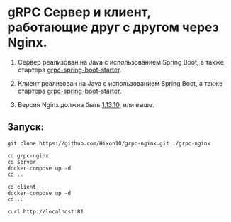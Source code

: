 # gRPC Сервер и клиент, работающие друг с другом через Nginx.

1) Сервер реализован на Java с использованием Spring Boot, а также стартера [grpc-spring-boot-starter](https://github.com/LogNet/grpc-spring-boot-starter).

2) Клиент реализован на Java с использованием Spring Boot, а также стартера [grpc-spring-boot-starter](https://github.com/LogNet/grpc-spring-boot-starter).

3) Версия Nginx должна быть [1.13.10](https://www.nginx.com/blog/nginx-1-13-10-grpc/), или выше. 

## Запуск:
```
git clone https://github.com/Hixon10/grpc-nginx.git ./grpc-nginx

cd grpc-nginx
cd server
docker-compose up -d
cd ..

cd client
docker-compose up -d
cd ..

curl http://localhost:81
```